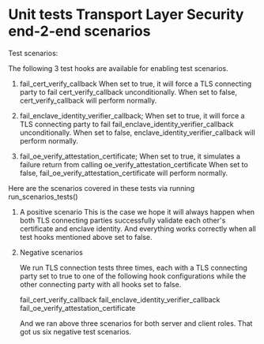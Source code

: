 Unit tests Transport Layer Security end-2-end scenarios
=====================

Test scenarios:

The following 3 test hooks are available for enabling test scenarios.

1. fail_cert_verify_callback
   When set to true, it will force a TLS connecting party to fail cert_verify_callback unconditionally.
   When set to false, cert_verify_callback will perform normally.

2. fail_enclave_identity_verifier_callback;
   When set to true, it will force a TLS connecting party to fail fail_enclave_identity_verifier_callback unconditionally.
   When set to false, enclave_identity_verifier_callback will perform normally.

3. fail_oe_verify_attestation_certificate;
   When set to true, it simulates a failure return from calling oe_verify_attestation_certificate
   When set to false, fail_oe_verify_attestation_certificate will perform normally.

Here are the scenarios covered in these tests via running run_scenarios_tests()

1. A positive scenario
    This is the case we hope it will always happen when both TLS connecting parties successfully validate each other's certificate and enclave identity.
    And everything works correctly when all test hooks mentioned above set to false.

2. Negative scenarios

    We run TLS connection tests three times, each with a TLS connecting party set to true to one of the following hook configurations while the other connecting party with all hooks set to false.

    fail_cert_verify_callback
    fail_enclave_identity_verifier_callback
    fail_oe_verify_attestation_certificate

    And we ran above three scenarios for both server and client roles. That got us six negative test scenarios.
